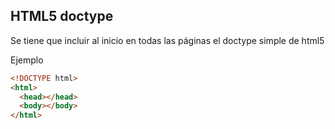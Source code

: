 HTML5 doctype
-------------
Se tiene que incluir al inicio en todas las páginas el doctype simple de html5

Ejemplo
```html
<!DOCTYPE html>
<html>
  <head></head>
  <body></body>
</html>
```